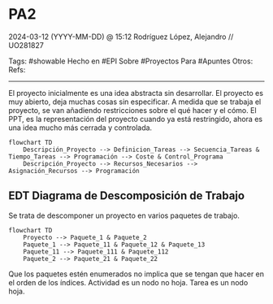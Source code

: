 # PA2
2024-03-12 (YYYY-MM-DD) @ 15:12
Rodríguez López, Alejandro // UO281827

Tags:
	#showable
	Hecho en #EPI
	Sobre #Proyectos 
	Para #Apuntes 
	Otros:
	Refs:
 
<hr>

El proyecto inicialmente es una idea abstracta sin desarrollar.
El proyecto es muy abierto, deja muchas cosas sin especificar.
A medida que se trabaja el proyecto, se van añadiendo restricciones sobre el qué hacer y el cómo.
El PPT, es la representación del proyecto cuando ya está restringido, ahora es una idea mucho más cerrada y controlada.

```mermaid
flowchart TD
	Descripción_Proyecto --> Definicion_Tareas --> Secuencia_Tareas & Tiempo_Tareas --> Programación --> Coste & Control_Programa
	Descripción_Proyecto --> Recursos_Necesarios --> Asignación_Recursos --> Programación
```

## EDT Diagrama de Descomposición de Trabajo

Se trata de descomponer un proyecto en varios paquetes de trabajo.

```mermaid
flowchart TD
	Proyecto --> Paquete_1 & Paquete_2
	Paquete_1 --> Paquete_11 & Paquete_12 & Paquete_13
	Paquete_11 --> Paquete_111 & Paquete_112
	Paquete_2 --> Paquete_21 & Paquete_22
```

Que los paquetes estén enumerados no implica que se tengan que hacer en el orden de los índices.
Actividad es un nodo no hoja.
Tarea es un nodo hoja.
